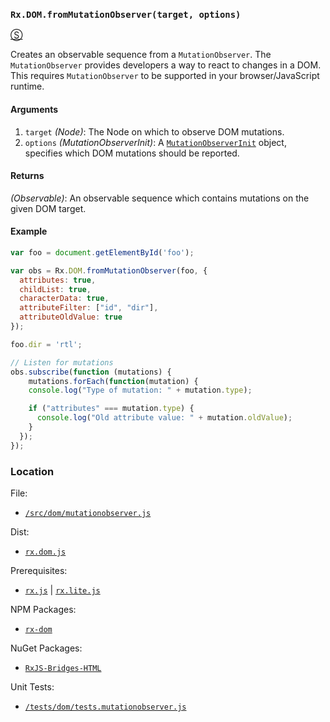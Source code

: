 ### `Rx.DOM.fromMutationObserver(target, options)`
[&#x24C8;](https://github.com/Reactive-Extensions/RxJS-DOM/blob/master/src/mutationobserver.js "View in source")

Creates an observable sequence from a `MutationObserver`.  The `MutationObserver` provides developers a way to react to changes in a DOM.  This requires `MutationObserver` to be supported in your browser/JavaScript runtime.

#### Arguments
1. `target` *(Node)*: The Node on which to observe DOM mutations.
2. `options` *(MutationObserverInit)*: A [`MutationObserverInit`](http://msdn.microsoft.com/en-us/library/windows/apps/dn252345.aspx) object, specifies which DOM mutations should be reported.

#### Returns
*(Observable)*: An observable sequence which contains mutations on the given DOM target.

#### Example
```js
var foo = document.getElementById('foo');

var obs = Rx.DOM.fromMutationObserver(foo, {
  attributes: true,
  childList: true,
  characterData: true,
  attributeFilter: ["id", "dir"],
  attributeOldValue: true
});

foo.dir = 'rtl';

// Listen for mutations
obs.subscribe(function (mutations) {
    mutations.forEach(function(mutation) {
    console.log("Type of mutation: " + mutation.type);

    if ("attributes" === mutation.type) {
      console.log("Old attribute value: " + mutation.oldValue);
    }
  });
});
```

### Location

File:
- [`/src/dom/mutationobserver.js`](https://github.com/Reactive-Extensions/RxJS-DOM/blob/master/src/mutationobserver.js)

Dist:
- [`rx.dom.js`](https://github.com/Reactive-Extensions/RxJS-DOM/blob/master/dist/rx.dom.js)

Prerequisites:
- [`rx.js`](https://github.com/Reactive-Extensions/RxJS/blob/master/dist/rx.js) |  [`rx.lite.js`](https://github.com/Reactive-Extensions/RxJS/blob/master/rx.lite.js)

NPM Packages:
- [`rx-dom`](https://preview.npmjs.com/package/rx-dom)

NuGet Packages:
- [`RxJS-Bridges-HTML`](http://www.nuget.org/packages/RxJS-Bridges-HTML/)

Unit Tests:
- [`/tests/dom/tests.mutationobserver.js`](https://github.com/Reactive-Extensions/RxJS-DOM/blob/master/tests/dom/tests.mutationobserver.js)
